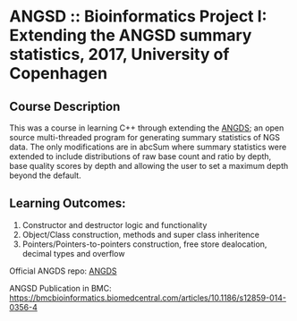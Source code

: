 # ANGSD :: Bioinformatics Project I: Extending the ANGSD summary statistics, 2017, University of Copenhagen
## Course Description

This was a course in learning C++ through extending the [ANGDS](https://github.com/ANGSD/angsd); an open source multi-threaded program for generating summary statistics of NGS data. The only modifications are in abcSum where summary statistics were extended to include distributions of raw base count and ratio by depth, base quality scores by depth and allowing the user to set a maximum depth beyond the default.

## Learning Outcomes:
1. Constructor and destructor logic and functionality
2. Object/Class construction, methods and super class inheritence
3. Pointers/Pointers-to-pointers construction, free store dealocation, decimal types and overflow

Official ANGDS repo: [ANGDS](https://github.com/ANGSD/angsd)

ANGSD Publication in BMC: https://bmcbioinformatics.biomedcentral.com/articles/10.1186/s12859-014-0356-4
